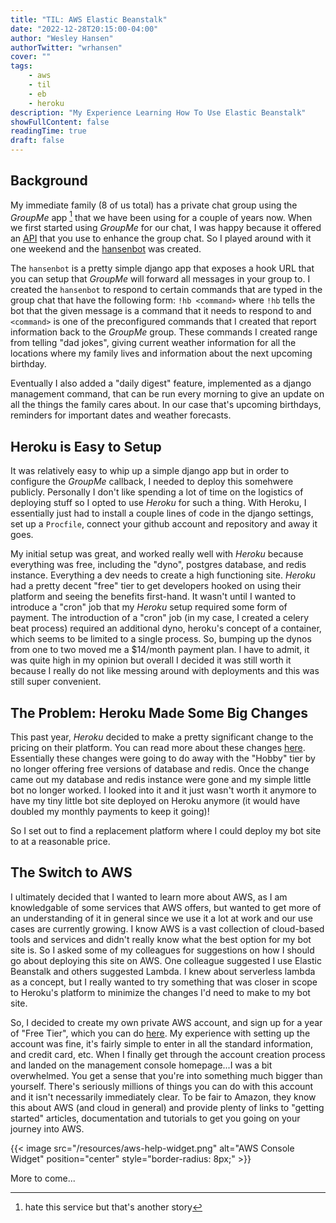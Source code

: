 ```yaml
---
title: "TIL: AWS Elastic Beanstalk"
date: "2022-12-28T20:15:00-04:00"
author: "Wesley Hansen"
authorTwitter: "wrhansen"
cover: ""
tags:
    - aws
    - til
    - eb
    - heroku
description: "My Experience Learning How To Use Elastic Beanstalk"
showFullContent: false
readingTime: true
draft: false
---
```


## Background

My immediate family (8 of us total) has a private chat group using the *GroupMe* app [^1]
that we have been using for a couple of years now. When we first started using *GroupMe*
for our chat, I was happy because it offered an [API](https://dev.groupme.com/)
that you use to enhance the group chat. So I played around with it one weekend
and the [hansenbot](https://github.com/wrhansen/hansenbot) was created.

The `hansenbot` is a pretty simple django app that exposes a hook URL that you
can setup that *GroupMe* will forward all messages in your group to. I created the
`hansenbot` to respond to certain commands that are typed in the group chat that
have the following form: `!hb <command>` where `!hb` tells the bot that the given
message is a command that it needs to respond to and `<command>` is one of the
preconfigured commands that I created that report information back to the
*GroupMe* group. These commands I created range from telling "dad jokes", giving
current weather information for all the locations where my family lives and
information about the next upcoming birthday.

Eventually I also added a "daily digest" feature, implemented as a django management
command, that can be run every morning to give an update on all the things the
family cares about. In our case that's upcoming birthdays, reminders for important
dates and weather forecasts.

## Heroku is Easy to Setup

It was relatively easy to whip up a simple django app but in order to configure
the *GroupMe* callback, I needed to deploy this somehwere publicly. Personally
I don't like spending a lot of time on the logistics of deploying stuff so I opted
to use *Heroku* for such a thing. With Heroku, I essentially just had to install
a couple lines of code in the django settings, set up a `Procfile`, connect your
github account and repository and away it goes.

My initial setup was great, and worked really well with *Heroku* because everything
was free, including the "dyno", postgres database, and redis instance. Everything
a dev needs to create a high functioning site. *Heroku* had a pretty decent "free"
tier to get developers hooked on using their platform and
seeing the benefits first-hand. It wasn't until I wanted to introduce a "cron"
job that my *Heroku* setup required some form of payment. The introduction of a
"cron" job (in my case, I created a celery beat process) required an additional
dyno, heroku's concept of a container, which seems to be limited to a single
process. So, bumping up the dynos from one to two moved me a $14/month payment
plan. I have to admit, it was quite high in my opinion but overall I decided it
was still worth it because I really do not like messing around with deployments
and this was still super convenient.

## The Problem: Heroku Made Some Big Changes

This past year, *Heroku* decided to make a pretty significant change to the
pricing on their platform. You can read more about these changes [here](https://blog.heroku.com/next-chapter).
Essentially these changes were going to do away with the "Hobby" tier by no
longer offering free versions of database and redis. Once the change came out my
database and redis instance were gone and my simple little bot no longer worked.
I looked into it and it just wasn't worth it anymore to have my tiny little bot
site deployed on Heroku anymore (it would have doubled my monthly payments to
keep it going)!

So I set out to find a replacement platform where I could deploy my bot site to
at a reasonable price.

## The Switch to AWS

I ultimately decided that I wanted to learn more about AWS, as I am knowledgable
of some services that AWS offers, but wanted to get more of an understanding of
it in general since we use it a lot at work and our use cases are currently growing.
I know AWS is a vast collection of cloud-based tools and services and didn't really
know what the best option for my bot site is. So I asked some of my colleagues
for suggestions on how I should go about deploying this site on AWS. One colleague
suggested I use Elastic Beanstalk and others suggested Lambda. I knew about
serverless lambda as a concept, but I really wanted to try something that was
closer in scope to Heroku's platform to minimize the changes I'd need to make to
my bot site.

So, I decided to create my own private AWS account, and sign up for a year
of "Free Tier", which you can do [here](https://aws.amazon.com/free/?nc2=h_ql_pr_ft&all-free-tier.sort-by=item.additionalFields.SortRank&all-free-tier.sort-order=asc&awsf.Free%20Tier%20Types=*all&awsf.Free%20Tier%20Categories=*all).
My experience with setting up the account was fine, it's fairly simple to enter
in all the standard information, and credit card, etc. When I finally get through
the account creation process and landed on the management console homepage...I was
a bit overwhelmed. You get a sense that you're into something much bigger than
yourself. There's seriously millions of things you can do with this account and
it isn't necessarily immediately clear. To be fair to Amazon, they know this
about AWS (and cloud in general) and provide plenty of links to "getting started"
articles, documentation and tutorials to get you going on your journey into AWS.

{{< image src="/resources/aws-help-widget.png" alt="AWS Console Widget" position="center" style="border-radius: 8px;" >}}

More to come...

<!-- ## Elastic Beanstalk Is Confusing...At First

Personally, before I

## Finding A Good Tutorial

## Finding -->

[^1]: hate this service but that's another story
